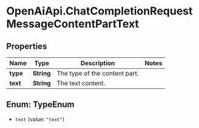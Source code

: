 # OpenAiApi.ChatCompletionRequestMessageContentPartText

## Properties
Name | Type | Description | Notes
------------ | ------------- | ------------- | -------------
**type** | **String** | The type of the content part. | 
**text** | **String** | The text content. | 

<a name="TypeEnum"></a>
## Enum: TypeEnum

* `text` (value: `"text"`)

